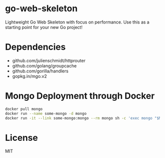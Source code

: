 # go-web-skeleton

Lightweight Go Web Skeleton with focus on performance.
Use this as a starting point for your new Go project!

# Dependencies

* github.com/julienschmidt/httprouter
* github.com/golang/groupcache
* github.com/gorilla/handlers
* gopkg.in/mgo.v2

# Mongo Deployment through Docker
```bash
docker pull mongo
docker run --name some-mongo -d mongo
docker run -it --link some-mongo:mongo --rm mongo sh -c 'exec mongo "$MONGO_PORT_27017_TCP_ADDR:$MONGO_PORT_27017_TCP_PORT/test"'
```

# License

MIT

